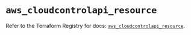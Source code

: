 # `aws_cloudcontrolapi_resource`

Refer to the Terraform Registry for docs: [`aws_cloudcontrolapi_resource`](https://registry.terraform.io/providers/hashicorp/aws/3.76.1/docs/resources/cloudcontrolapi_resource).
